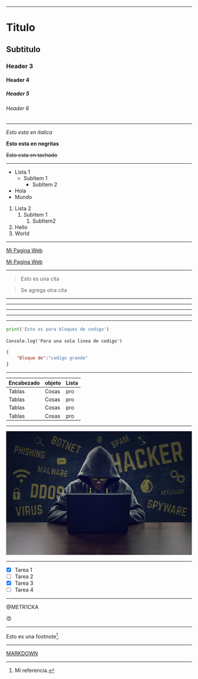 <!-- HEADERS -->
***
# Titulo
## Subtitulo
### Header 3
#### Header 4
##### Header 5
###### Header 6
***
<!-- ITALICAS NEGRITAS Y TACHADOS -->

*Esto esta en italica*

**Esto esta en negritas**

~~Esto esta en tachado~~

***
<!-- LISTAS -->
* Lista 1
    * SubItem 1
        * SubItem 2
* Hola
* Mundo

1. Lista 2
    1. SubItem 1
        1. SubItem2 
2. Hello
3. World
***
<!-- ENLACES -->
[Mi Pagina Web](https://metr1cka.github.io)

[Mi Pagina Web](https://metr1cka.github.io "Mi pagina web")

***
<!-- CITAS -->
> Esto es una cita

> Se agrega otra cita

***
<!-- SEPARADORES -->

***
---
___

***
<!-- LENGUAGES -->
~~~python
print('Esto es para bloques de codigo')
~~~

`Console.log('Para una sola linea de codigo')`

```json
{
    "Bloque de":"codigo grande"
}
```
***
<!-- TABLAS -->
|Encabezado | objeto | Lista |
|-----------|--------|-------|
|Tablas     | Cosas  | pro   |
|Tablas     | Cosas  | pro   |
|Tablas     | Cosas  | pro   |
|Tablas     | Cosas  | pro   |

***
<!-- IMAGENES -->
![Imagen](Hacker.jpg "Que buen hacker xd")

***
<!-- GITHUB MARKDOWN -->
* [X] Tarea 1
* [ ] Tarea 2
* [X] Tarea 3
* [ ] Tarea 4

***
@METR1CKA

:heart_eyes:
***

Esto es una footnote[^1].

[^1]: Mi referencia.
***
<!-- MAS SINTAXIS -->

[MARKDOWN](https://github.com/adam-p/markdown-here/wiki/Markdown-Cheatsheet "LINK CON MAS SINTAXIS AVANZADA")
